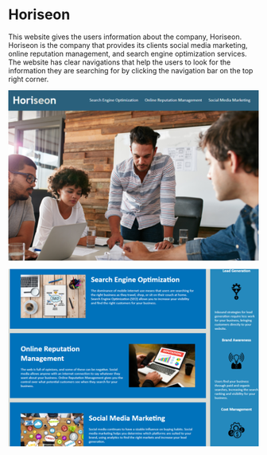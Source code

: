 # Horiseon
This website gives the users information about the company, Horiseon. Horiseon is the company that provides its clients social media marketing, online reputation management, and search engine optimization services. The website has clear navigations that help the users to look for the information they are searching for by clicking the navigation bar on the top right corner.

![main page screenshot 1](./assets/images/screenshot1.png)

![main page screenshot 1](./assets/images/screenshot2.png)